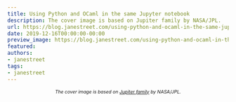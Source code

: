 ```yaml
---
title: Using Python and OCaml in the same Jupyter notebook
description: The cover image is based on Jupiter family by NASA/JPL.
url: https://blog.janestreet.com/using-python-and-ocaml-in-the-same-jupyter-notebook/
date: 2019-12-16T00:00:00-00:00
preview_image: https://blog.janestreet.com/using-python-and-ocaml-in-the-same-jupyter-notebook/python-ocaml.jpg
featured:
authors:
- janestreet
tags:
- janestreet
---
```


<div style="width: 75%; margin: auto; text-align: center; font-style: italic; font-size: 75%">
The cover image is based on <a href="https://commons.wikimedia.org/wiki/File:Jupiter_family.jpg">Jupiter family</a> by NASA/JPL.
</div>


